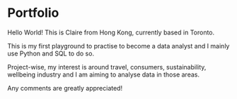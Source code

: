 # Portfolio

Hello World! This is Claire from Hong Kong, currently based in Toronto.

This is my first playground to practise to become a data analyst and I mainly use Python and SQL to do so. 

Project-wise, my interest is around travel, consumers, sustainability, wellbeing industry and I am aiming to analyse data in those areas.

Any comments are greatly appreciated!
